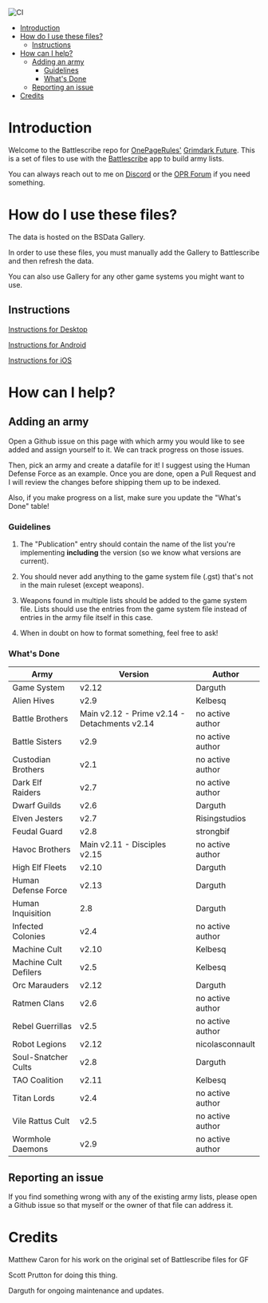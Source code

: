 ![CI](https://github.com/sprutton1/GrimdarkFutureBattlescribe/workflows/CI/badge.svg?branch=master)

<!-- TOC -->
- [Introduction](#introduction) 
- [How do I use these files?](#how-do-i-use-these-files)
   - [Instructions](#instructions)
- [How can I help?](#how-can-i-help)
   - [Adding an army](#adding-an-army)
      - [Guidelines](#guidelines)
      - [What's Done](#whats-done)
   - [Reporting an issue](#reporting-an-issue)
- [Credits](#credits)
<!-- /TOC -->

# Introduction

Welcome to the Battlescribe repo for [OnePageRules'](https://onepagerules.com/)
[Grimdark Future](https://onepagerules.com/portfolio/grimdark-future/). This is
a set of files to use with the [Battlescribe](https://battlescribe.net/) app to
build army lists.

You can always reach out to me on
[Discord](https://discordapp.com/channels/610199287346888743/610199287346888746)
or the [OPR Forum](http://forum.onepagerules.com/) if you need something.

# How do I use these files?

The data is hosted on the BSData Gallery.

In order to use these files, you must manually add the Gallery to Battlescribe and
then refresh the data.

You can also use Gallery for any other game systems you might want to use.

## Instructions

[Instructions for Desktop](./desktop.md)

[Instructions for Android](./android.md)

[Instructions for iOS](./ios.md)

# How can I help?

## Adding an army

Open a Github issue on this page with which army you would like to see added and
assign yourself to it. We can track progress on those issues.

Then, pick an army and create a datafile for it! I suggest using the Human
Defense Force as an example. Once you are done, open a Pull Request and I will
review the changes before shipping them up to be indexed.

Also, if you make progress on a list, make sure you update the "What's Done"
table!

### Guidelines

1. The "Publication" entry should contain the name of the list you're
   implementing **including** the version (so we know what versions are
   current).

2. You should never add anything to the game system file (.gst) that's not in
   the main ruleset (except weapons).

3. Weapons found in multiple lists should be added to the game system file.
   Lists should use the entries from the game system file instead of entries in
   the army file itself in this case.

4. When in doubt on how to format something, feel free to ask!

### What's Done

| Army | Version | Author|
|---|---|---|
|Game System|v2.12|Darguth|
|Alien Hives|v2.9|Kelbesq|
|Battle Brothers|Main v2.12 - Prime v2.14 - Detachments v2.14|no active author|
|Battle Sisters|v2.9|no active author|
|Custodian Brothers|v2.1|no active author|
|Dark Elf Raiders|v2.7|no active author|
|Dwarf Guilds|v2.6|Darguth|
|Elven Jesters|v2.7|Risingstudios|
|Feudal Guard|v2.8|strongbif|
|Havoc Brothers|Main v2.11 - Disciples v2.15|no active author|
|High Elf Fleets|v2.10|Darguth|
|Human Defense Force|v2.13|Darguth|
|Human Inquisition|2.8|Darguth|
|Infected Colonies|v2.4|no active author|
|Machine Cult|v2.10|Kelbesq|
|Machine Cult Defilers|v2.5|Kelbesq|
|Orc Marauders|v2.12|Darguth|
|Ratmen Clans|v2.6|no active author|
|Rebel Guerrillas|v2.5|no active author|
|Robot Legions|v2.12|nicolasconnault|
|Soul-Snatcher Cults|v2.8|Darguth|
|TAO Coalition|v2.11|Kelbesq|
|Titan Lords|v2.4|no active author|
|Vile Rattus Cult|v2.5|no active author|
|Wormhole Daemons|v2.9|no active author|



## Reporting an issue

If you find something wrong with any of the existing army lists, please open a
Github issue so that myself or the owner of that file can address it.

# Credits

Matthew Caron for his work on the original set of Battlescribe files for GF

Scott Prutton for doing this thing.

Darguth for ongoing maintenance and updates.
